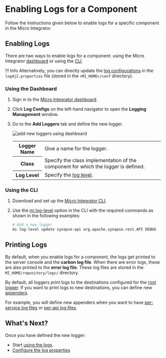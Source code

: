 # Enabling Logs for a Component

Follow the instructions given below to enable logs for a specific component in the Micro Integrator.

## Enabling Logs

There are two ways to enable logs for a component: using the Micro Integrator [dashboard](#using-the-dashboard) or using the [CLI](#using-the-cli).

!!! Info
    Alternatively, you can directly update the [log configurations](../configuring_log4j_properties) in the `log4j2.properties` file (stored in the `<MI_HOME>/conf` directory).

### Using the Dashboard

1.  Sign in to the [Micro Integrator dashboard](../../../administer-and-observe/working-with-monitoring-dashboard).
2.  Click <b>Log Configs</b> on the left-hand navigator to open the <b>Logging Management</b> window.
3.  Go to the <b>Add Loggers</b> tab and define the new logger.

    <img alt="add new loggers using dashboard" src="../../../assets/img/monitoring-dashboard/add-logger.png">

    <table>
        <tr>
            <th>
                Logger Name
            </th>
            <td>
                Give a name for the logger.
            </td>
        </tr>
        <tr>
            <th>
                Class
            </th>
            <td>
                Specify the class implementation of the component for which the logger is defined.
            </td>
        </tr>
        <tr>
            <th>
                Log Level
            </th>
            <td>
                Specify the <a href="../configuring_log4j_properties/#updating-the-log4j2-log-level">log level</a>.
            </td>
        </tr>
    </table>
 
### Using the CLI

1.  Download and set up the [Micro Integrator CLI](../../../administer-and-observe/using-the-command-line-interface/#installing-the-cli).
2.  Use the [mi log-level](../../../administer-and-observe/using-the-command-line-interface/#mi-log-level) option in the CLI with the required commands as shown in the following examples:

    ```bash
    # Add a new logger
    mi log-level update synapse-api org.apache.synapse.rest.API DEBUG
    ```

## Printing Logs

By default, when you enable logs for a component, the logs get printed to the server console and the <b>carbon log file</b>. When there are error logs, these are also printed to the <b>error log file</b>. These log files are stored in the `MI_HOME/repository/logs/` directory.

By default, all loggers print logs to the destinations configured for the [root logger](../configuring_log4j_properties/#root-logs). If you want to print logs to new destinations, you can define new [appenders](../configuring_log4j_properties/#log4j2-appenders). 

For example, you will define new appenders when you want to have [per-service log files](../../../develop/enabling-logs-for-services/) or [per-api log files](../../../develop/enabling-logs-for-api/).

## What's Next?

Once you have defined the new logger:

-   Start [using the logs](../../../administer-and-observe/logs/monitoring_logs).
-   [Configure the log properties](../configuring_log4j_properties)